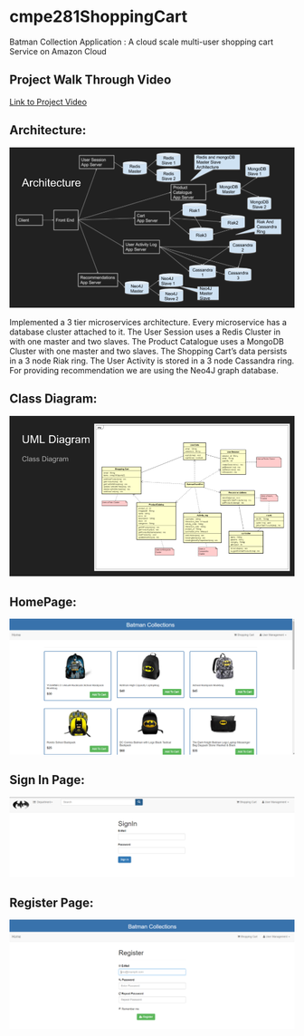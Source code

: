 # cmpe281ShoppingCart
Batman Collection Application : A cloud scale multi-user shopping cart Service on Amazon Cloud 

## Project Walk Through Video
[Link to Project Video](https://drive.google.com/open?id=17WJ3GnEoEWyFnZq11-NBforGoEy9vqjJ)

## Architecture:
![alt tag](https://github.com/suchishree29/cmpe281ShoppingCart/blob/master/Architecture.png)

Implemented a 3 tier microservices architecture. Every microservice has a database cluster attached to it. The User Session uses a Redis Cluster in with one master and two slaves. The Product Catalogue uses a MongoDB Cluster with one master and two slaves. The Shopping Cart’s data persists in a 3 node Riak ring. The User Activity is stored in a 3 node Cassandra ring. For providing recommendation we are using the Neo4J graph database.

## Class Diagram:
![alt tag](https://github.com/suchishree29/cmpe281ShoppingCart/blob/master/ClassDiagram.png)

## HomePage: 
![alt tag](https://github.com/suchishree29/cmpe281ShoppingCart/blob/master/Homepage.PNG)

## Sign In Page:
![alt tag](https://github.com/suchishree29/cmpe281ShoppingCart/blob/master/SignInPage.PNG)

## Register Page:
![alt tag](https://github.com/suchishree29/cmpe281ShoppingCart/blob/master/SignupPage.PNG)





